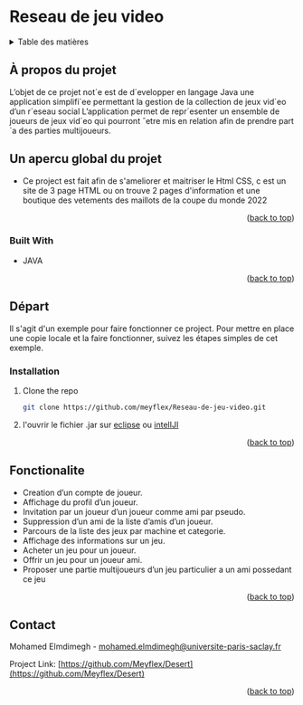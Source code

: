 # Reseau de jeu video

<!-- Table des matières -->
<details>
  <summary>Table des matières</summary>
  <ol>
    <li>
      <a href="#about-the-project">À propos du projet</a>
      <ul>
        <li><a href="#built-with">Construit avec</a></li>
      </ul>
    </li>
    <li>
      <a href="#Départ"> Départ</a>
      <ul>
        <li><a href="#installation">Installation</a></li>
      </ul>
    </li>
    <li><a href="#usage">Usage</a></li>
    <li><a href="#contact">Contact</a></li>
  </ol>
</details>



<!-- ABOUT THE PROJECT -->
## À propos du projet
L’objet de ce projet not´e est de d´evelopper en langage Java une application simplifi´ee permettant la
gestion de la collection de jeux vid´eo d’un r´eseau social
L’application permet de repr´esenter un ensemble de joueurs de jeux vid´eo qui pourront ˆetre mis en
relation afin de prendre part `a des parties multijoueurs.


## Un apercu global du projet


* Ce project est fait afin  de s'ameliorer et maitriser le Html CSS, c est un site de 3 page HTML ou on trouve 2 pages d'information et une boutique des vetements des maillots de la coupe du monde 2022

<p align="right">(<a href="#top">back to top</a>)</p>



### Built With
* JAVA


<p align="right">(<a href="#top">back to top</a>)</p>



<!-- GETTING STARTED -->
## Départ

Il s'agit d'un exemple pour faire fonctionner ce project.
Pour mettre en place une copie locale et la faire fonctionner, suivez les étapes simples de cet exemple.


### Installation

1. Clone the repo
   ```sh
   git clone https://github.com/meyflex/Reseau-de-jeu-video.git
   ```
   
2. l'ouvrir le fichier .jar sur [eclipse](https://www.cs.utexas.edu/~scottm/cs324e/Assignments/AddJarToEclipse.htm) ou [intelIJI](https://www.geeksforgeeks.org/how-to-add-external-jar-file-to-an-intellij-idea-project/)
  

<p align="right">(<a href="#top">back to top</a>)</p>



<!-- USAGE EXAMPLES -->
## Fonctionalite 

* Creation d’un compte de joueur. 
* Affichage du profil d’un joueur.
* Invitation par un joueur d’un joueur comme ami par pseudo.
* Suppression d’un ami de la liste d’amis d’un joueur.
* Parcours de la liste des jeux par machine et categorie.
* Affichage des informations sur un jeu.
* Acheter un jeu pour un joueur.
* Offrir un jeu pour un joueur ami.
* Proposer une partie multijoueurs d’un jeu particulier a un ami possedant ce jeu

<p align="right">(<a href="#top">back to top</a>)</p>




<!-- CONTACT -->
## Contact

Mohamed Elmdimegh - mohamed.elmdimegh@universite-paris-saclay.fr

Project Link: [https://github.com/Meyflex/Desert](https://github.com/Meyflex/Desert)

<p align="right">(<a href="#top">back to top</a>)</p>





